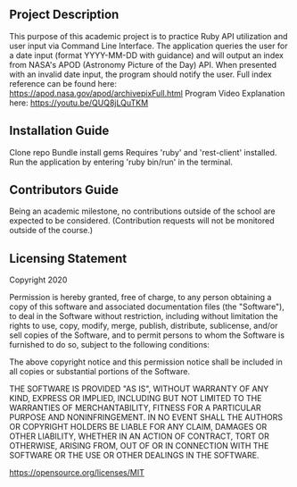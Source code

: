 ## Project Description
This purpose of this academic project is to practice Ruby API utilization and user input via Command Line Interface. The application queries the user for a date input (format YYYY-MM-DD with guidance) and will output an index from NASA's APOD (Astronomy Picture of the Day) API. When presented with an invalid date input, the program should notify the user.
Full index reference can be found here: https://apod.nasa.gov/apod/archivepixFull.html
Program Video Explanation here: https://youtu.be/QUQ8jLQuTKM

## Installation Guide
Clone repo
Bundle install gems
Requires 'ruby' and 'rest-client' installed.
Run the application by entering 'ruby bin/run' in the terminal.

## Contributors Guide
Being an academic milestone, no contributions outside of the school are expected to be considered. (Contribution requests will not be monitored outside of the course.)

## Licensing Statement
Copyright 2020

Permission is hereby granted, free of charge, to any person obtaining a copy of this software and associated documentation files (the "Software"), to deal in the Software without restriction, including without limitation the rights to use, copy, modify, merge, publish, distribute, sublicense, and/or sell copies of the Software, and to permit persons to whom the Software is furnished to do so, subject to the following conditions:

The above copyright notice and this permission notice shall be included in all copies or substantial portions of the Software.

THE SOFTWARE IS PROVIDED "AS IS", WITHOUT WARRANTY OF ANY KIND, EXPRESS OR IMPLIED, INCLUDING BUT NOT LIMITED TO THE WARRANTIES OF MERCHANTABILITY, FITNESS FOR A PARTICULAR PURPOSE AND NONINFRINGEMENT. IN NO EVENT SHALL THE AUTHORS OR COPYRIGHT HOLDERS BE LIABLE FOR ANY CLAIM, DAMAGES OR OTHER LIABILITY, WHETHER IN AN ACTION OF CONTRACT, TORT OR OTHERWISE, ARISING FROM, OUT OF OR IN CONNECTION WITH THE SOFTWARE OR THE USE OR OTHER DEALINGS IN THE SOFTWARE.

https://opensource.org/licenses/MIT